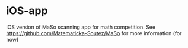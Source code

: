 # iOS-app
iOS version of MaSo scanning app for math competition. See https://github.com/Matematicka-Soutez/MaSo for more information (for now)
